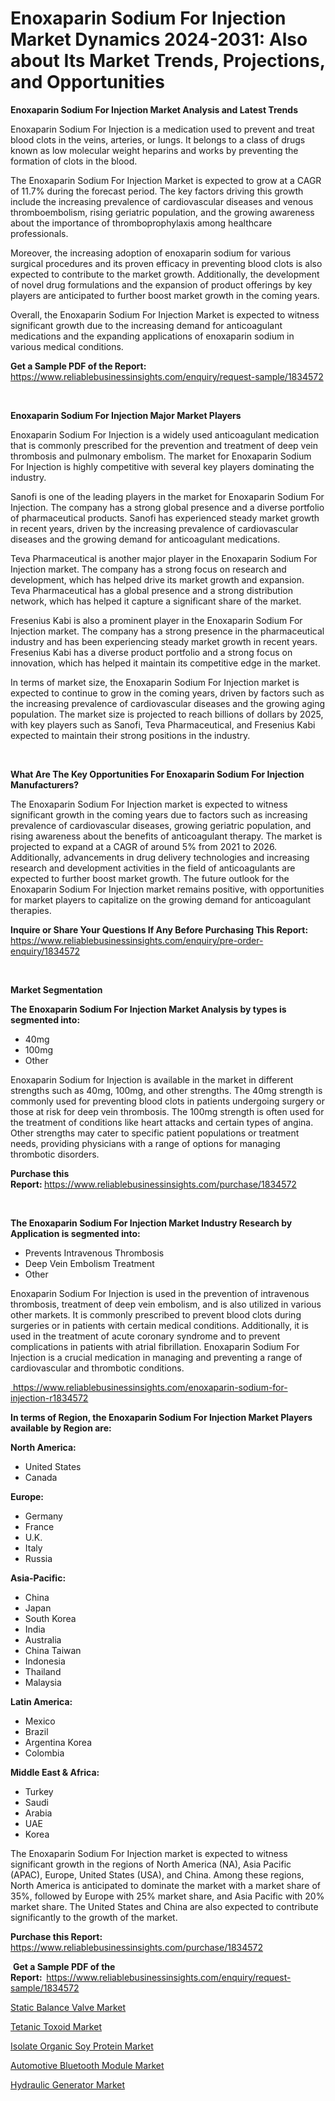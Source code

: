 <p><h1>Enoxaparin Sodium For Injection Market Dynamics 2024-2031: Also about Its Market Trends, Projections, and Opportunities</h1></p><p><strong>Enoxaparin Sodium For Injection Market Analysis and Latest Trends</strong></p>
<p><p>Enoxaparin Sodium For Injection is a medication used to prevent and treat blood clots in the veins, arteries, or lungs. It belongs to a class of drugs known as low molecular weight heparins and works by preventing the formation of clots in the blood.</p><p>The Enoxaparin Sodium For Injection Market is expected to grow at a CAGR of 11.7% during the forecast period. The key factors driving this growth include the increasing prevalence of cardiovascular diseases and venous thromboembolism, rising geriatric population, and the growing awareness about the importance of thromboprophylaxis among healthcare professionals.</p><p>Moreover, the increasing adoption of enoxaparin sodium for various surgical procedures and its proven efficacy in preventing blood clots is also expected to contribute to the market growth. Additionally, the development of novel drug formulations and the expansion of product offerings by key players are anticipated to further boost market growth in the coming years.</p><p>Overall, the Enoxaparin Sodium For Injection Market is expected to witness significant growth due to the increasing demand for anticoagulant medications and the expanding applications of enoxaparin sodium in various medical conditions.</p></p>
<p><strong>Get a Sample PDF of the Report:&nbsp;</strong> <a href="https://www.reliablebusinessinsights.com/enquiry/request-sample/1834572">https://www.reliablebusinessinsights.com/enquiry/request-sample/1834572</a></p>
<p>&nbsp;</p>
<p><strong>Enoxaparin Sodium For Injection Major Market Players</strong></p>
<p><p>Enoxaparin Sodium For Injection is a widely used anticoagulant medication that is commonly prescribed for the prevention and treatment of deep vein thrombosis and pulmonary embolism. The market for Enoxaparin Sodium For Injection is highly competitive with several key players dominating the industry.</p><p>Sanofi is one of the leading players in the market for Enoxaparin Sodium For Injection. The company has a strong global presence and a diverse portfolio of pharmaceutical products. Sanofi has experienced steady market growth in recent years, driven by the increasing prevalence of cardiovascular diseases and the growing demand for anticoagulant medications.</p><p>Teva Pharmaceutical is another major player in the Enoxaparin Sodium For Injection market. The company has a strong focus on research and development, which has helped drive its market growth and expansion. Teva Pharmaceutical has a global presence and a strong distribution network, which has helped it capture a significant share of the market.</p><p>Fresenius Kabi is also a prominent player in the Enoxaparin Sodium For Injection market. The company has a strong presence in the pharmaceutical industry and has been experiencing steady market growth in recent years. Fresenius Kabi has a diverse product portfolio and a strong focus on innovation, which has helped it maintain its competitive edge in the market.</p><p>In terms of market size, the Enoxaparin Sodium For Injection market is expected to continue to grow in the coming years, driven by factors such as the increasing prevalence of cardiovascular diseases and the growing aging population. The market size is projected to reach billions of dollars by 2025, with key players such as Sanofi, Teva Pharmaceutical, and Fresenius Kabi expected to maintain their strong positions in the industry.</p></p>
<p>&nbsp;</p>
<p><strong>What Are The Key Opportunities For Enoxaparin Sodium For Injection Manufacturers?</strong></p>
<p><p>The Enoxaparin Sodium For Injection market is expected to witness significant growth in the coming years due to factors such as increasing prevalence of cardiovascular diseases, growing geriatric population, and rising awareness about the benefits of anticoagulant therapy. The market is projected to expand at a CAGR of around 5% from 2021 to 2026. Additionally, advancements in drug delivery technologies and increasing research and development activities in the field of anticoagulants are expected to further boost market growth. The future outlook for the Enoxaparin Sodium For Injection market remains positive, with opportunities for market players to capitalize on the growing demand for anticoagulant therapies.</p></p>
<p><strong>Inquire or Share Your Questions If Any Before Purchasing This Report:</strong> <a href="https://www.reliablebusinessinsights.com/enquiry/pre-order-enquiry/1834572">https://www.reliablebusinessinsights.com/enquiry/pre-order-enquiry/1834572</a></p>
<p>&nbsp;</p>
<p><strong>Market Segmentation</strong></p>
<p><strong>The Enoxaparin Sodium For Injection Market Analysis by types is segmented into:</strong></p>
<p><ul><li>40mg</li><li>100mg</li><li>Other</li></ul></p>
<p><p>Enoxaparin Sodium for Injection is available in the market in different strengths such as 40mg, 100mg, and other strengths. The 40mg strength is commonly used for preventing blood clots in patients undergoing surgery or those at risk for deep vein thrombosis. The 100mg strength is often used for the treatment of conditions like heart attacks and certain types of angina. Other strengths may cater to specific patient populations or treatment needs, providing physicians with a range of options for managing thrombotic disorders.</p></p>
<p><strong>Purchase this Report:&nbsp;</strong><a href="https://www.reliablebusinessinsights.com/purchase/1834572">https://www.reliablebusinessinsights.com/purchase/1834572</a></p>
<p>&nbsp;</p>
<p><strong>The Enoxaparin Sodium For Injection Market Industry Research by Application is segmented into:</strong></p>
<p><ul><li>Prevents Intravenous Thrombosis</li><li>Deep Vein Embolism Treatment</li><li>Other</li></ul></p>
<p><p>Enoxaparin Sodium For Injection is used in the prevention of intravenous thrombosis, treatment of deep vein embolism, and is also utilized in various other markets. It is commonly prescribed to prevent blood clots during surgeries or in patients with certain medical conditions. Additionally, it is used in the treatment of acute coronary syndrome and to prevent complications in patients with atrial fibrillation. Enoxaparin Sodium For Injection is a crucial medication in managing and preventing a range of cardiovascular and thrombotic conditions.</p></p>
<p><a href="https://www.reliablebusinessinsights.com/enoxaparin-sodium-for-injection-r1834572">&nbsp;https://www.reliablebusinessinsights.com/enoxaparin-sodium-for-injection-r1834572</a></p>
<p><strong>In terms of Region, the Enoxaparin Sodium For Injection Market Players available by Region are:</strong></p>
<p>
    <p> <strong> North America: </strong>
        <ul>
            <li>United States</li>
            <li>Canada</li>
        </ul>
        </p> 
    <p> <strong> Europe: </strong>
        <ul>
            <li>Germany</li>
            <li>France</li>
            <li>U.K.</li>
            <li>Italy</li>
            <li>Russia</li>
        </ul>
        </p> 
    <p> <strong> Asia-Pacific: </strong>
        <ul>
            <li>China</li>
            <li>Japan</li>
            <li>South Korea</li>
            <li>India</li>
            <li>Australia</li>
            <li>China Taiwan</li>
            <li>Indonesia</li>
            <li>Thailand</li>
            <li>Malaysia</li>
        </ul>
        </p> 
    <p> <strong> Latin America: </strong>
        <ul>
            <li>Mexico</li>
            <li>Brazil</li>
            <li>Argentina Korea</li>
            <li>Colombia</li>
        </ul>
        </p> 
    <p> <strong> Middle East & Africa: </strong>
        <ul>
            <li>Turkey</li>
            <li>Saudi</li>
            <li>Arabia</li>
            <li>UAE</li>
            <li>Korea</li>
        </ul>
    </p>
    </p>
<p><p>The Enoxaparin Sodium For Injection market is expected to witness significant growth in the regions of North America (NA), Asia Pacific (APAC), Europe, United States (USA), and China. Among these regions, North America is anticipated to dominate the market with a market share of 35%, followed by Europe with 25% market share, and Asia Pacific with 20% market share. The United States and China are also expected to contribute significantly to the growth of the market.</p></p>
<p><strong>Purchase this Report: </strong><a href="https://www.reliablebusinessinsights.com/purchase/1834572">https://www.reliablebusinessinsights.com/purchase/1834572</a></p>
<p>&nbsp;<strong>Get a Sample PDF of the Report:&nbsp;&nbsp;</strong><a href="https://www.reliablebusinessinsights.com/enquiry/request-sample/1834572">https://www.reliablebusinessinsights.com/enquiry/request-sample/1834572</a></p>
<p><strong></strong></p>
<p><p><a href="https://medium.com/@nathan.skinner8798456/static-balance-valve-market-growth-outlook-from-2024-to-2031-and-it-is-projecting-at-13-8-3cfe35750ebe">Static Balance Valve Market</a></p><p><a href="https://github.com/RickHolmes3/Market-Research-Report-List-6/blob/main/tetanic-toxoid-market.md">Tetanic Toxoid Market</a></p><p><a href="https://github.com/msLonKoss78/Market-Research-Report-List-1/blob/main/isolate-organic-soy-protein-market.md">Isolate Organic Soy Protein Market</a></p><p><a href="https://www.linkedin.com/pulse/global-automotive-bluetooth-module-industry-research-report-xqjbc?trackingId=P1IvQRy4QfefkNg%2FN2bpkw%3D%3D">Automotive Bluetooth Module Market</a></p><p><a href="https://medium.com/@carol.alsopr44536/global-hydraulic-generator-market-exploring-market-share-market-trends-and-future-growth-09246cfee4ab">Hydraulic Generator Market</a></p></p>